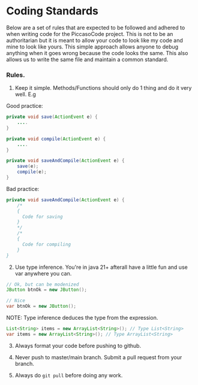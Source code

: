 # Coding Standards

Below are a set of rules that are expected to be followed and adhered to when writing code for the PiccasoCode project. 
This is not to be an authoritarian but it is meant to allow your code to look like my code and mine to look like yours. 
This simple approach allows anyone to debug anything when it goes wrong because the code looks the same. This also allows
us to write the same file and maintain a common standard. 

### Rules. 
1. Keep it simple. Methods/Functions should only do 1 thing and do it very well.
E.g

Good practice:
```java
private void save(ActionEvent e) {
	....
}

private void compile(ActionEvent e) {
	....
}

private void saveAndCompile(ActionEvent e) {
	save(e);
	compile(e);
}
```

Bad practice:
```java
private void saveAndCompile(ActionEvent e) {
	/*
	{
	  Code for saving
	}
	*/
	/*
	{
	  Code for compiling
	}
}
```

2. Use type inference. You're in java 21+ afterall have a little fun and use var anywhere you can. 

```java
// Ok, but can be modenized
JButton btnOk = new JButton();

// Nice
var btnOk = new JButton();
```

NOTE: Type inference deduces the type from the expression.

```java
List<String> items = new ArrayList<String>(); // Type List<String>
var items = new ArrayList<String>(); // Type ArrayList<String>
```
3. Always format your code before pushing to github. 

4. Never push to master/main branch. Submit a pull request from your branch. 

5. Always do `git pull` before doing any work.





